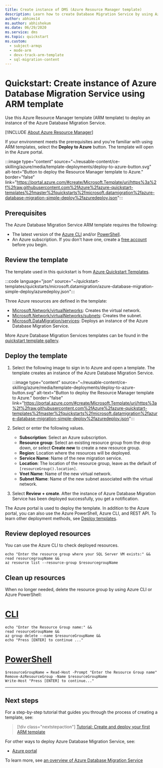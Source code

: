 ```yaml
---
title: Create instance of DMS (Azure Resource Manager template)
description: Learn how to create Database Migration Service by using Azure Resource Manager template (ARM template).
author: abhims14
ms.author: abhishekum
ms.date: 06/29/2020
ms.service: dms
ms.topic: quickstart
ms.custom:
  - subject-armqs
  - mode-arm
  - devx-track-arm-template
  - sql-migration-content
---
```


# Quickstart: Create instance of Azure Database Migration Service using ARM template

Use this Azure Resource Manager template (ARM template) to deploy an instance of the Azure Database Migration Service.

[!INCLUDE [About Azure Resource Manager](../../includes/resource-manager-quickstart-introduction.md)]

If your environment meets the prerequisites and you're familiar with using ARM templates, select the **Deploy to Azure** button. The template will open in the Azure portal.

:::image type="content" source="~/reusable-content/ce-skilling/azure/media/template-deployments/deploy-to-azure-button.svg" alt-text="Button to deploy the Resource Manager template to Azure." border="false" link="https://portal.azure.com/#create/Microsoft.Template/uri/https%3a%2f%2fraw.githubusercontent.com%2fAzure%2fazure-quickstart-templates%2fmaster%2fquickstarts%2fmicrosoft.datamigration%2fazure-database-migration-simple-deploy%2fazuredeploy.json":::

## Prerequisites

The Azure Database Migration Service ARM template requires the following:

- The latest version of the [Azure CLI](/cli/azure/install-azure-cli) and/or [PowerShell](/powershell/scripting/install/installing-powershell).
- An Azure subscription. If you don't have one, create a [free account](https://azure.microsoft.com/free/?WT.mc_id=A261C142F) before you begin.

## Review the template

The template used in this quickstart is from [Azure Quickstart Templates](https://azure.microsoft.com/resources/templates/azure-database-migration-simple-deploy/).

:::code language="json" source="~/quickstart-templates/quickstarts/microsoft.datamigration/azure-database-migration-simple-deploy/azuredeploy.json":::

Three Azure resources are defined in the template:

- [Microsoft.Network/virtualNetworks](/azure/templates/microsoft.network/virtualnetworks): Creates the virtual network.
- [Microsoft.Network/virtualNetworks/subnets](/azure/templates/microsoft.network/virtualnetworks/subnets): Creates the subnet.
- [Microsoft.DataMigration/services](/azure/templates/microsoft.datamigration/services): Deploys an instance of the Azure Database Migration Service.

More Azure Database Migration Services templates can be found in the [quickstart template gallery](https://azure.microsoft.com/resources/templates/?resourceType=Microsoft.Datamigration&pageNumber=1&sort=Popular).


## Deploy the template

1. Select the following image to sign in to Azure and open a template. The template creates an instance of the Azure Database Migration Service.

   :::image type="content" source="~/reusable-content/ce-skilling/azure/media/template-deployments/deploy-to-azure-button.svg" alt-text="Button to deploy the Resource Manager template to Azure." border="false" link="https://portal.azure.com/#create/Microsoft.Template/uri/https%3a%2f%2fraw.githubusercontent.com%2fAzure%2fazure-quickstart-templates%2fmaster%2fquickstarts%2fmicrosoft.datamigration%2fazure-database-migration-simple-deploy%2fazuredeploy.json":::

2. Select or enter the following values.

    * **Subscription**: Select an Azure subscription.
    * **Resource group**: Select an existing resource group from the drop down, or select **Create new** to create a new resource group.
    * **Region**: Location where the resources will be deployed.
    * **Service Name**: Name of the new migration service.
    * **Location**: The location of the resource group, leave as the default of `[resourceGroup().location]`.
    * **Vnet Name**: Name of the new virtual network.
    * **Subnet Name**: Name of the new subnet associated with the virtual network.



3. Select **Review + create**. After the instance of Azure Database Migration Service has been deployed successfully, you get a notification.


The Azure portal is used to deploy the template. In addition to the Azure portal, you can also use the Azure PowerShell, Azure CLI, and REST API. To learn other deployment methods, see [Deploy templates](../azure-resource-manager/templates/deploy-powershell.md).

## Review deployed resources

You can use the Azure CLI to check deployed resources.


```azurecli-interactive
echo "Enter the resource group where your SQL Server VM exists:" &&
read resourcegroupName &&
az resource list --resource-group $resourcegroupName 
```


## Clean up resources

When no longer needed, delete the resource group by using Azure CLI or Azure PowerShell:

# [CLI](#tab/CLI)

```azurecli-interactive
echo "Enter the Resource Group name:" &&
read resourceGroupName &&
az group delete --name $resourceGroupName &&
echo "Press [ENTER] to continue ..."
```

# [PowerShell](#tab/PowerShell)

```azurepowershell-interactive
$resourceGroupName = Read-Host -Prompt "Enter the Resource Group name"
Remove-AzResourceGroup -Name $resourceGroupName
Write-Host "Press [ENTER] to continue..."
```

---

## Next steps

For a step-by-step tutorial that guides you through the process of creating a template, see:

> [!div class="nextstepaction"]
> [Tutorial: Create and deploy your first ARM template](../azure-resource-manager/templates/template-tutorial-create-first-template.md)

For other ways to deploy Azure Database Migration Service, see:
- [Azure portal](quickstart-create-data-migration-service-portal.md)

To learn more, see [an overview of Azure Database Migration Service](dms-overview.md)
